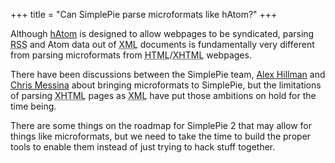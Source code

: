 +++
title = "Can SimplePie parse microformats like hAtom?"
+++

Although [hAtom](http://microformats.org/wiki/hatom) is designed to allow webpages to be syndicated, parsing <abbr title="Rich Site Summary">RSS</abbr> and Atom data out of <abbr title="Extensible Markup Language">XML</abbr> documents is fundamentally very different from parsing microformats from <abbr title="HyperText Markup Language">HTML</abbr>/<abbr title="Extensible HyperText Markup Language">XHTML</abbr> webpages.

There have been discussions between the SimplePie team, [Alex Hillman](http://dangerouslyawesome.com/) and [Chris Messina](http://factoryjoe.com/blog/) about bringing microformats to SimplePie, but the limitations of parsing <abbr title="Extensible HyperText Markup Language">XHTML</abbr> pages as <abbr title="Extensible Markup Language">XML</abbr> have put those ambitions on hold for the time being.

There are some things on the roadmap for SimplePie 2 that may allow for things like microformats, but we need to take the time to build the proper tools to enable them instead of just trying to hack stuff together.
